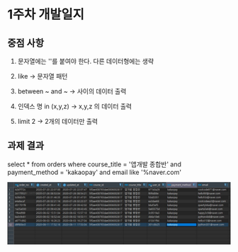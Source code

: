 # 1주차 개발일지   

중점 사항
------------ 
1. 문자열에는 ''를 붙여야 한다. 다른 데이터형에는 생략   

2. like -> 문자열 패턴   

3. between ~ and ~ -> 사이의 데이터 출력   

4. 인덱스 명 in (x,y,z) -> x,y,z 의 데이터 출력   

5. limit 2 -> 2개의 데이터만 출력

과제 결과
------------
select * from orders where course_title = '앱개발 종합반' and payment_method = 'kakaopay' and email like '%naver.com'



<img src="https://github.com/wntjs2536/Sparta_Esay_SQL/blob/main/img/1%EC%A3%BC%EC%B0%A8%20%EA%B3%BC%EC%A0%9C.jpg?raw=true"/>
